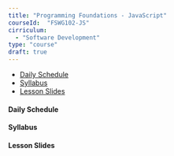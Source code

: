 ```yaml
---
title: "Programming Foundations - JavaScript" 
courseId:  "FSWG102-JS"
cirriculum:  
  - "Software Development"
type: "course"
draft: true
---
```


<!-- TOC -->

* [Daily Schedule](#daily-schedule)
* [Syllabus](#syllabus)
* [Lesson Slides](#lesson-slides)

<!-- /TOC -->

#### Daily Schedule

#### Syllabus

#### Lesson Slides
